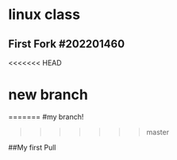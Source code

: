 linux class
==============

First Fork #202201460
----------------------------

<<<<<<< HEAD
# new branch


=======
#my branch! 
>>>>>>> master

##My first Pull
